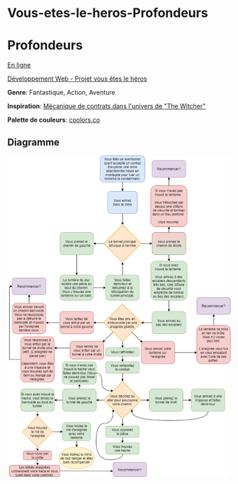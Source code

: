 # Vous-etes-le-heros-Profondeurs

# Profondeurs
[En ligne](https://nihlux.github.io/Vous-etes-le-heros-Profondeurs/)

[Développement Web - Projet vous êtes le héros](https://smnarnold.com/projets/vous-etes-le-heros)

**Genre**: Fantastique, Action, Aventure

**Inspiration**: [Mécanique de contrats dans l'univers de "The Witcher"](https://witcher.fandom.com/wiki/The_Witcher_3_contracts)

**Palette de couleurs**: [coolors.co](https://coolors.co/000000-141429-ffe2ad-709775-7da182)

## Diagramme

![](assets/diagramme_synopsis.drawio.png)
